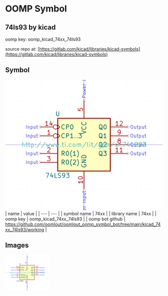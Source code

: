 # OOMP Symbol  
## 74ls93  by kicad  
  
oomp key: oomp_kicad_74xx_74ls93  
  
source repo at: [https://gitlab.com/kicad/libraries/kicad-symbols](https://gitlab.com/kicad/libraries/kicad-symbols)  
## Symbol  
  
[![working.png](working_600.png)](working.png)  
| name | value | 
| --- | --- | 
| symbol name | 74xx | 
| library name | 74xx | 
| oomp key | oomp_kicad_74xx_74ls93 | 
| oomp bot github | https://github.com/oomlout/oomlout_oomp_symbol_bot/tree/main/kicad_74xx_74ls93/working | 
## Images  
  
[![working.png](working_140.png)](working.png)  
